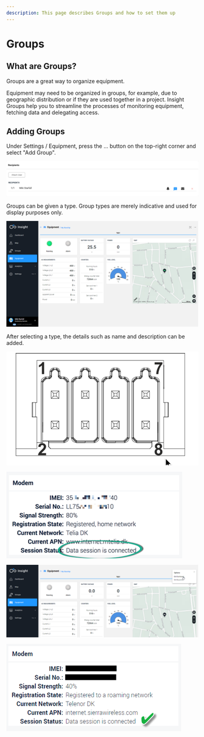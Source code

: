 ```yaml
---
description: This page describes Groups and how to set them up
---
```

# Groups

## What are Groups?

Groups are a great way to organize equipment. 

Equipment may need to be organized in groups, for example, due to geographic distribution or if they are used together in a project. Insight Groups help you to streamline the processes of monitoring equipment, fetching data and delegating access.

## Adding Groups



Under Settings / Equipment, press the ... button on the top-right corner and select "Add Group". 

![](<../.gitbook/assets/image (55).png>)

Groups can be given a type. Group types are merely indicative and used for display purposes only.

![](../.gitbook/assets/image.png)

After selecting a type, the details such as name and description can be added.



![](<../.gitbook/assets/image (59).png>)

![](<../.gitbook/assets/image (64).png>)

![](<../.gitbook/assets/image (56).png>)

![The Group indicates the number of units of each type](<../.gitbook/assets/image (54).png>)

